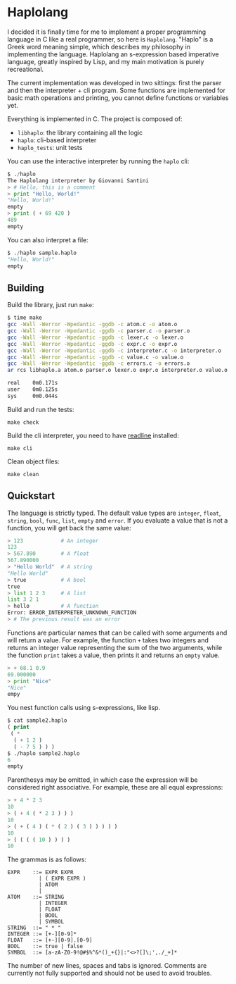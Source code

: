 # Haplolang

I decided it is finally time for me to implement a proper programming
language in C like a real programmer, so here is `Haplolang`. "Haplo"
is a Greek word meaning simple, which describes my philosophy in
implementing the language. Haplolang an s-expression based imperative
language, greatly inspired by Lisp, and my main motivation is purely
recreational.

The current implementation was developed in two sittings: first the
parser and then the interpreter + cli program. Some functions are
implemented for basic math operations and printing, you cannot define
functions or variables yet.

Everything is implemented in C. The project is composed of:

- `libhaplo`: the library containing all the logic
- `haplo`: cli-based interpreter
- `haplo_tests`: unit tests

You can use the interactive interpreter by running the `haplo` cli:

```python
$ ./haplo
The Haplolang interpreter by Giovanni Santini
> # Hello, this is a comment
> print "Hello, World!"
"Hello, World!"
empty
> print ( + 69 420 )
489
empty
```

You can also interpret a file:

```python
$ ./haplo sample.haplo 
"Hello, World!"
empty
```

## Building

Build the library, just run `make`:

```bash
$ time make
gcc -Wall -Werror -Wpedantic -ggdb -c atom.c -o atom.o
gcc -Wall -Werror -Wpedantic -ggdb -c parser.c -o parser.o
gcc -Wall -Werror -Wpedantic -ggdb -c lexer.c -o lexer.o
gcc -Wall -Werror -Wpedantic -ggdb -c expr.c -o expr.o
gcc -Wall -Werror -Wpedantic -ggdb -c interpreter.c -o interpreter.o
gcc -Wall -Werror -Wpedantic -ggdb -c value.c -o value.o
gcc -Wall -Werror -Wpedantic -ggdb -c errors.c -o errors.o
ar rcs libhaplo.a atom.o parser.o lexer.o expr.o interpreter.o value.o errors.o

real    0m0.171s
user    0m0.125s
sys     0m0.044s
```

Build and run the tests:

```
make check
```

Build the cli interpreter, you need to have
[readline](https://savannah.gnu.org/git/?group=readline) installed:

```
make cli
```

Clean object files:

```
make clean
```

## Quickstart

The language is strictly typed. The default value types are `integer`,
`float`, `string`, `bool`, `func`, `list`, `empty` and `error`. If you
evaluate a value that is not a function, you will get back the same
value:

```python
> 123            # An integer
123
> 567.890        # A float
567.890000
> "Hello World"  # A string
"Hello World"
> true           # A bool
true
> list 1 2 3     # A list
list 3 2 1
> hello          # A function
Error: ERROR_INTERPRETER_UNKNOWN_FUNCTION
> # The previous result was an error
```

Functions are particular names that can be called with some arguments
and will return a value. For example, the function `+` takes two
integers and returns an integer value representing the sum of the two
arguments, while the function `print` takes a value, then prints it
and returns an `empty` value.

```python
> + 68.1 0.9
69.000000
> print "Nice"
"Nice"
empy
```

You nest function calls using s-expressions, like lisp.

```lisp
$ cat sample2.haplo 
( print
 ( *
  ( + 1 2 )
  ( - 7 5 ) ) )
$ ./haplo sample2.haplo 
6
empty
```

Parenthesys may be omitted, in which case the expression will be
considered right associative. For example, these are all equal
expressions:

```lisp
> + 4 * 2 3
10
> ( + 4 ( * 2 3 ) ) )
10
> ( + ( 4 ) ( * ( 2 ) ( 3 ) ) ) ) )
10
> ( ( ( ( 10 ) ) ) )
10
```

The grammas is as follows:

```ebnf
EXPR    ::= EXPR EXPR
          | ( EXPR EXPR )
          | ATOM
          |
ATOM    ::= STRING
          | INTEGER
          | FLOAT
          | BOOL
          | SYMBOL
STRING  ::= " * "
INTEGER ::= [+-][0-9]*
FLOAT   ::= [+-][0-9].[0-9]
BOOL    ::= true | false
SYMBOL  ::= [a-zA-Z0-9!@#$%^&*()_+{}|:"<>?[]\;',./_+]*
```

The number of new lines, spaces and tabs is ignored. Comments are
currently not fully supported and should not be used to avoid
troubles.

